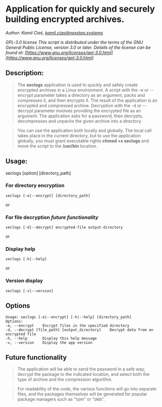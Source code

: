 # Application for quickly and securely building encrypted archives.
*Author: Kamil Ciaś, <kamil.cias@nexstep.systems>*

*GPL-3.0 license*
*This script is distributed under the terms of the GNU General Public License, version 3.0 or later.
Details of the license can be found at: [https://www.gnu.org/licenses/gpl-3.0.html](https://www.gnu.org/licenses/gpl-3.0.html)*

## Description:
> The **seclogs** application is used to quickly and safely create encrypted archives in a Linux environment. A script with the -e or --encrypt parameter takes a directory as an argument, packs and compresses it, and then encrypts it. The result of the application is an encrypted and compressed archive. Decryption with the -d or --decrypt parameter involves providing the encrypted file as an argument. The application asks for a password, then decrypts, decompresses and unpacks the given archive into a directory.

> You can use the application both locally and globally. The local call takes place in the current directory, but to use the application globally, you must grant executable rights **chmod +x seclogs** and move the script to the **/usr/bin** location.


## Usage:

seclogs [option] [directory_path]

### For directory encryption
```shell
seclogs [-e|--encrypt] [directory_path]
```
or

### For file decryption *future functionality*
```shell
seclogs [-d|--decrypt] encrypted-file output-directory
```
or

### Display help
```shell
seclogs [-h|--help]
```
or

### Version display
```shell
seclogs [-v|--version]
```

## Options
```shell
Usage: seclogs [-e|--encrypt] [-h|--help] [directory_path]
Options:
-e, --encrypt    Encrypt files in the specified directory
-d, --decrypt [file_path] [output_directory]    Decrypt data from an encrypted file
-h, --help       Display this help message
-v, --version    Display the app version

```

## Future functionality

> The application will be able to send the password in a safe way, decrypt the package to the indicated location, and select both the type of archive and the compression algorithm.

> For readability of the code, the various functions will go into separate files, and the packages themselves will be generated for popular package managers such as "rpm" or "deb".
